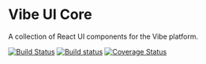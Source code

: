 # Vibe UI Core

A collection of React UI components for the Vibe platform.

[![Build Status](https://travis-ci.org/shoeman22/vibe-ui-core.svg?branch=master)](https://travis-ci.org/shoeman22/vibe-ui-core)
[![Build status](https://ci.appveyor.com/api/projects/status/khdkppn4j5il50it?svg=true)](https://ci.appveyor.com/project/shoeman22/vibe-ui-core)
[![Coverage Status](https://coveralls.io/repos/github/shoeman22/vibe-ui-core/badge.svg)](https://coveralls.io/github/shoeman22/vibe-ui-core)

